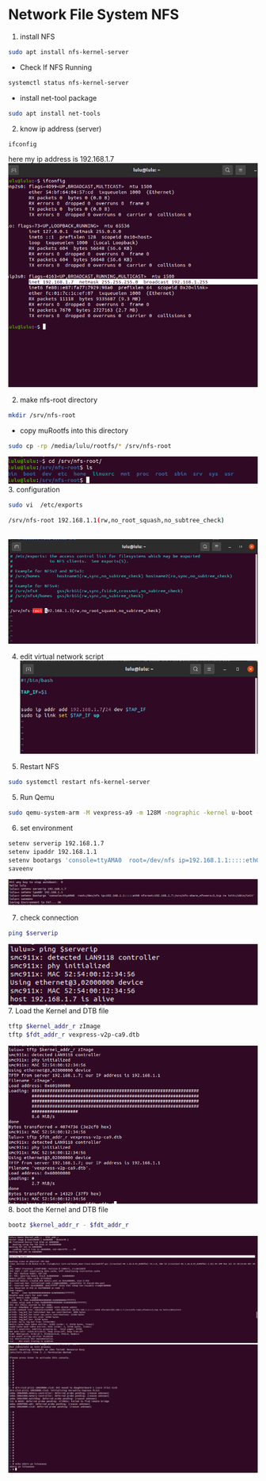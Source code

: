 # Network File System NFS

1. install NFS 
```sh 
sudo apt install nfs-kernel-server
```
- Check If NFS Running
```sh
systemctl status nfs-kernel-server
```
- install net-tool package
```sh
sudo apt install net-tools
```
2. know ip address (server)
```sh 
ifconfig
```
here my ip address is 192.168.1.7
![alt text](image.png)

2. make nfs-root directory
```sh
mkdir /srv/nfs-root
```
- copy muRootfs into this directory
```sh
sudo cp -rp /media/lulu/rootfs/* /srv/nfs-root
```
![alt text](image-1.png)
3. configuration
```sh
sudo vi  /etc/exports
```
```sh 
/srv/nfs-root 192.168.1.1(rw,no_root_squash,no_subtree_check)
                                                                 
```
![alt text](image-2.png)

4. edit virtual network script 
![alt text](image-4.png)

5. Restart NFS
```sh
sudo systemctl restart nfs-kernel-server
```
5. Run Qemu 
```sh
sudo qemu-system-arm -M vexpress-a9 -m 128M -nographic -kernel u-boot -sd ../SD_CARD/lulu.img -net nic -net tap,script=./bash.sh 
```

6. set environment 
```sh
setenv serverip 192.168.1.7
setenv ipaddr 192.168.1.1
setenv bootargs 'console=ttyAMA0  root=/dev/nfs ip=192.168.1.1:::::eth0 nfsroot=192.168.1.7:/srv/nfs-root,nfsvers=3,tcp rw init=/sbin/init'
saveenv

```
![alt text](image-3.png)

7. check connection
```sh 
ping $serverip
```
![alt text](image-5.png)
7. Load the Kernel and DTB file

```sh
tftp $kernel_addr_r zImage
tftp $fdt_addr_r vexpress-v2p-ca9.dtb
```
![alt text](image-6.png)
8. boot the Kernel and DTB file
```sh 
bootz $kernel_addr_r - $fdt_addr_r
```

![alt text](image-7.png)
![alt text](image-8.png)